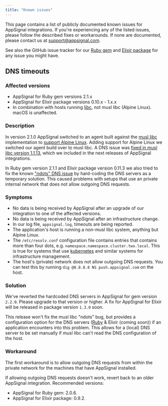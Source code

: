 ```yaml
---
title: "Known issues"
---
```


This page contains a list of publicly documented known issues for AppSignal integrations. If you're experiencing any of the listed issues, please follow the described fixes or workarounds. If none are documented, please contact us at [support@appsignal.com](mailto:support@appsignal.com).

See also the GitHub issue tracker for our [Ruby gem](https://github.com/appsignal/appsignal-ruby/issues) and [Elixir package](https://github.com/appsignal/appsignal-elixir/issues) for any issue you might have.

## DNS timeouts

### Affected versions

- AppSignal for Ruby gem versions 2.1.x
- AppSignal for Elixir package versions 0.10.x - 1.x.x
- In combination with hosts running [libc], not musl libc (Alpine Linux).
  macOS is unaffected.

### Description

In version 2.1.0 AppSignal switched to an agent built against the [musl
libc][musl] implementation to [support Alpine Linux][blog-gem-2.1]. Adding
support for Alpine Linux we switched our agent build over to musl libc. A DNS
issue was [fixed in musl libc version 1.1.13][musl-faq-dns], which we included
in the next releases of AppSignal integrations.

In Ruby gem version 2.1.1 and Elixir package version 0.11.3 we also tried to
fix the known ["ndots" DNS issue][musl-faq-dns] by hard-coding the DNS servers
as a temporary solution. This caused problems with setups that use an private
internal network that does not allow outgoing DNS requests.

### Symptoms

- No data is being received by AppSignal after an upgrade of our integration to
  one of the affected versions.
- No data is being received by AppSignal after an infrastructure change.
- In our log file, `appsignal.log`, timeouts are being reported.
- The application's host is running a non-musl libc system, anything but Alpine
  Linux.
- The `/etc/resolv.conf` configuration file contains entries that contains more
  than four dots, e.g. `namespace.namespace.cluster.two.local`. This is true
  for systems that use [kubernetes] and similar systems for infrastructure
  management.
- The host's (private) network does not allow outgoing DNS requests. You can
  test this by running `dig @8.8.8.8 NS push.appsignal.com` on the host.

### Solution

We've reverted the hardcoded DNS servers in AppSignal for gem version `2.2.0`.
Please upgrade to that version or higher. A fix for AppSignal for Elixir will
be released in package version `1.3.0` soon.

This release won't fix the musl libc "ndots" bug, but provides a configuration
option for the DNS servers
([Ruby](/ruby/configuration/options.html#appsignal_dns_servers-dns_servers) &
Elixir (coming soon)) if an application encounters into this problem. This
allows for a (local) DNS server to be set manually if musl libc can't read the
DNS configuration of the host.

### Workaround

The first workaround is to allow outgoing DNS requests from within the private
network for the machines that have AppSignal installed.

If allowing outgoing DNS requests doesn't work, revert back to an older
AppSignal integration. Recommended versions:

- AppSignal for Ruby gem: 2.0.6.
- AppSignal for Elixir package: 0.9.2.

[blog-gem-2.1]: http://blog.appsignal.com/2017/01/31/gem-2-1.html
[libc]: https://www.gnu.org/software/libc/
[musl]: https://www.musl-libc.org/
[musl-faq-dns]: http://wiki.musl-libc.org/wiki/Functional_differences_from_glibc#Name_Resolver_.2F_DNS
[kubernetes]: https://kubernetes.io/

